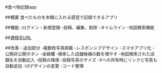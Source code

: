 #食べ物記録app

##概要
食べたものを本棚に入れる感覚で記録できるアプリ

##機能
-ログイン・新規登録
-投稿、編集、削除
-タイムライン
-地図検索機能


##[遷移先URL](https://portfolio2-foodmemo.onrender.com)

##改善・追加部分
-複数枚写真掲載
-レスポンシブデザイン
-スマホアプリ化
-公開非公開ボタン
-金額欄
-検索した店舗候補の数を増やす
-地図検索された店舗名を自動記入
-投稿の降順
-投稿写真のサイズ
-Xへの共有時にリンクと写真も自動追加
-UIデザインの変更
-コード整理
